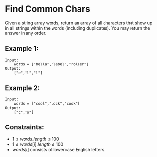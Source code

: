 # Find Common Chars

Given a string array words, return an array of all characters that show up  
in all strings within the words (including duplicates). You may return the  
answer in any order.

 

## Example 1:

    Input: 
        words = ["bella","label","roller"]
    Output: 
        ["e","l","l"]

## Example 2:

    Input: 
        words = ["cool","lock","cook"]
    Output: 
        ["c","o"]

 

## Constraints:

* $1 \le words.length \le 100$
* $1 \le words[i].length \le 100$
* $words[i]$ consists of lowercase English letters.

